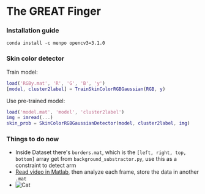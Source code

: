 # The **GREAT** Finger

### Installation guide

`conda install -c menpo opencv3=3.1.0`

### Skin color detector
Train model:
```matlab
load('RGBy.mat', 'R', 'G', 'B', 'y')
[model, cluster2label] = TrainSkinColorRGBGaussian(RGB, y)
```

Use pre-trained model:
```matlab
load('model.mat', 'model', 'cluster2label')
img = imread(...)
skin_prob = SkinColorRGBGaussianDetector(model, cluster2label, img)
```
### Things to do now

- Inside Dataset there's `borders.mat`, which is the `[left, right, top, bottom]` array get from `background_substractor.py`, use this as a constraint to detect arm
- [Read video in Matlab](https://www.mathworks.com/help/matlab/ref/videoreader.html), then analyze each frame, store the data in another `.mat`
- ![Cat](http://i.imgur.com/1uYroRF.gif)